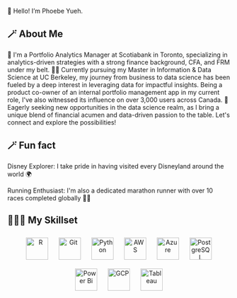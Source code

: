 👋 Hello! I’m Phoebe Yueh.

## 🪄 About Me

💼 I'm a Portfolio Analytics Manager at Scotiabank in Toronto, specializing in analytics-driven strategies with a strong finance background, CFA, and FRM under my belt. 
👩‍🎓 Currently pursuing my Master in Information & Data Science at UC Berkeley, my journey from business to data science has been fueled by a deep interest in leveraging data for impactful insights. Being a product co-owner of an internal portfolio management app in my current role, I've also witnessed its influence on over 3,000 users across Canada. 
🚀 Eagerly seeking new opportunities in the data science realm, as I bring a unique blend of financial acumen and data-driven passion to the table. Let's connect and explore the possibilities! 

## 🪄 Fun fact

Disney Explorer: I take pride in having visited every Disneyland around the world 🌍
</div>
Running Enthusiast: I'm also a dedicated marathon runner with over 10 races completed globally 🏃‍♀️

## 👩🏻‍💻 My Skillset  
<div align="center">  
<a href="https://www.r-project.org/" target="_blank"><img style="margin: 10px" src="https://profilinator.rishav.dev/skills-assets/r.svg" alt="R" height="50" /></a>  
<a href="https://github.com/" target="_blank"><img style="margin: 10px" src="https://profilinator.rishav.dev/skills-assets/git-scm-icon.svg" alt="Git" height="50" /></a>  
<a href="https://www.python.org/" target="_blank"><img style="margin: 10px" src="https://profilinator.rishav.dev/skills-assets/python-original.svg" alt="Python" height="50" /></a>  
<a href="https://aws.amazon.com/" target="_blank"><img style="margin: 10px" src="https://profilinator.rishav.dev/skills-assets/amazonwebservices-original-wordmark.svg" alt="AWS" height="50" /></a>  
<a href="https://azure.microsoft.com/en-in/" target="_blank"><img style="margin: 10px" src="https://profilinator.rishav.dev/skills-assets/microsoft_azure-icon.svg" alt="Azure" height="50" /></a>  
<a href="https://www.postgresql.org/" target="_blank"><img style="margin: 10px" src="https://profilinator.rishav.dev/skills-assets/postgresql-original-wordmark.svg" alt="PostgreSQL" height="50" /></a>  
<a href="https://powerbi.microsoft.com/en-us/" target="_blank"><img style="margin: 10px" src="https://profilinator.rishav.dev/skills-assets/powerbi.png" alt="Power Bi" height="50" /></a>  
<a href="https://cloud.google.com/" target="_blank"><img style="margin: 10px" src="https://profilinator.rishav.dev/skills-assets/google_cloud-icon.svg" alt="GCP" height="50" /></a> 
<a href="https://www.tableau.com/" target="_blank"><img style="margin: 10px" src="https://profilinator.rishav.dev/skills-assets/tableau.svg" alt="Tableau" height="50" /></a>  
</div>

</td><td valign="top" width="33%">



</td><td valign="top" width="33%">

<!---
phoebeyueh/phoebeyueh is a ✨ special ✨ repository because its `README.md` (this file) appears on your GitHub profile.
You can click the Preview link to take a look at your changes.
--->
